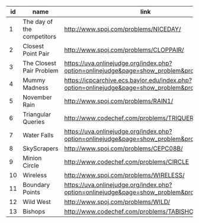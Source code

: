 |id|name|link|difficulty|
|---|---|---|---|
|1|The day of the competitors|http://www.spoj.com/problems/NICEDAY/|1|
|2|Closest Point Pair|http://www.spoj.com/problems/CLOPPAIR/|1|
|3|The Closest Pair Problem|https://uva.onlinejudge.org/index.php?option=onlinejudge&page=show_problem&problem=1186|1|
|4|Mummy Madness|https://icpcarchive.ecs.baylor.edu/index.php?option=onlinejudge&page=show_problem&problem=3137|2|
|5|November Rain|http://www.spoj.com/problems/RAIN1/|3|
|6|Triangular Queries|http://www.codechef.com/problems/TRIQUERY|3|
|7|Water Falls|https://uva.onlinejudge.org/index.php?option=onlinejudge&page=show_problem&problem=774|3|
|8|SkyScrapers|http://www.spoj.com/problems/CEPC08B/|3|
|9|Minion Circle|http://www.codechef.com/problems/CIRCLE|4|
|10|Wireless|http://www.spoj.com/problems/WIRELESS/|4|
|11|Boundary Points|https://uva.onlinejudge.org/index.php?option=onlinejudge&page=show_problem&problem=3647|5|
|12|Wild West|http://www.spoj.com/problems/WILD/|5|
|13|Bishops|http://www.codechef.com/problems/TABISHOP|5|
